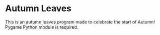# Autumn Leaves
This is an autumn leaves program made to celebrate the start of Autumn! Pygame Python module is required.
